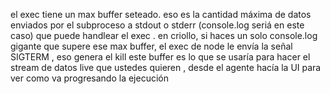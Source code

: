 
el exec tiene un max buffer seteado.
  eso es la cantidad máxima de datos enviados por el subproceso a stdout o stderr (console.log seriá en este caso) que puede handlear el exec .
en criollo, si haces un solo console.log gigante que supere ese max buffer, el exec de node le envía la señal SIGTERM , eso genera el kill 
  este buffer es lo que se usaría para hacer el stream de datos live que ustedes quieren , desde el agente hacía la UI para ver como va progresando la ejecución
